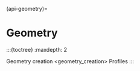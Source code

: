(api-geometry)=
# Geometry

:::{toctree}
:maxdepth: 2

Geometry creation <geometry_creation>
Profiles <profiles>
:::